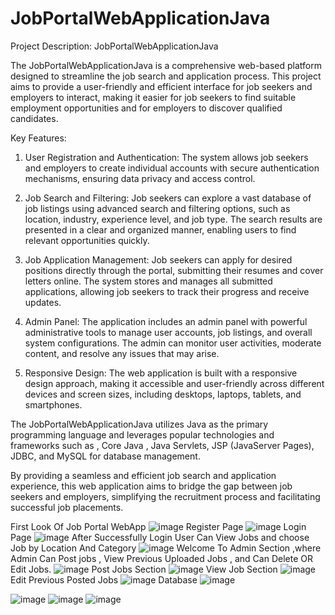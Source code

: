 # JobPortalWebApplicationJava
Project Description: JobPortalWebApplicationJava

The JobPortalWebApplicationJava is a comprehensive web-based platform designed to streamline the job search and application process. This project aims to provide a user-friendly and efficient interface for job seekers and employers to interact, making it easier for job seekers to find suitable employment opportunities and for employers to discover qualified candidates.

Key Features:
1. User Registration and Authentication: The system allows job seekers and employers to create individual accounts with secure authentication mechanisms, ensuring data privacy and access control.

2. Job Search and Filtering: Job seekers can explore a vast database of job listings using advanced search and filtering options, such as location, industry, experience level, and job type. The search results are presented in a clear and organized manner, enabling users to find relevant opportunities quickly.

3. Job Application Management: Job seekers can apply for desired positions directly through the portal, submitting their resumes and cover letters online. The system stores and manages all submitted applications, allowing job seekers to track their progress and receive updates.

4. Admin Panel: The application includes an admin panel with powerful administrative tools to manage user accounts, job listings, and overall system configurations. The admin can monitor user activities, moderate content, and resolve any issues that may arise.

5. Responsive Design: The web application is built with a responsive design approach, making it accessible and user-friendly across different devices and screen sizes, including desktops, laptops, tablets, and smartphones.

The JobPortalWebApplicationJava utilizes Java as the primary programming language and leverages popular technologies and frameworks such as , Core Java , Java Servlets, JSP (JavaServer Pages), JDBC, and MySQL for database management.

By providing a seamless and efficient job search and application experience, this web application aims to bridge the gap between job seekers and employers, simplifying the recruitment process and facilitating successful job placements.

First Look Of Job Portal WebApp
 ![image](https://github.com/SHIVAM-MAHTO-09/JobPortalWebApplicationJava/assets/123778173/b5a37a2a-e708-4876-a16d-8bc4a5a3d74d)
Register Page
![image](https://github.com/SHIVAM-MAHTO-09/JobPortalWebApplicationJava/assets/123778173/41e05741-1088-413b-bedb-9ca79938ec6e)
Login Page
![image](https://github.com/SHIVAM-MAHTO-09/JobPortalWebApplicationJava/assets/123778173/ae39eb78-d377-4a47-8964-53d5eed8c135)
After Successfully Login User Can View Jobs and choose Job by Location And Category
![image](https://github.com/SHIVAM-MAHTO-09/JobPortalWebApplicationJava/assets/123778173/e3896eed-5b32-44a5-a5c7-cedecabf593d)
Welcome To Admin Section ,where Admin Can Post jobs ,  View Previous Uploaded Jobs , and Can Delete OR Edit Jobs.
![image](https://github.com/SHIVAM-MAHTO-09/JobPortalWebApplicationJava/assets/123778173/d9800e88-051d-40a6-8703-c4101a4afca5)
Post Jobs Section 
![image](https://github.com/SHIVAM-MAHTO-09/JobPortalWebApplicationJava/assets/123778173/ddfe7a56-f463-4d36-b927-7dbc583e595c)
View Job Section
![image](https://github.com/SHIVAM-MAHTO-09/JobPortalWebApplicationJava/assets/123778173/2ca43800-c1f3-4b02-9b62-ba1e385ebf13)
Edit Previous Posted Jobs
![image](https://github.com/SHIVAM-MAHTO-09/JobPortalWebApplicationJava/assets/123778173/4106f602-4eb3-43e5-8f5b-4d9457cc680b)
Database
![image](https://github.com/SHIVAM-MAHTO-09/JobPortalWebApplicationJava/assets/123778173/3d71e821-5f48-4460-941f-e523a263e43b)

![image](https://github.com/SHIVAM-MAHTO-09/JobPortalWebApplicationJava/assets/123778173/1c840cb5-beeb-4e6b-87fc-784a96a024a0)
![image](https://github.com/SHIVAM-MAHTO-09/JobPortalWebApplicationJava/assets/123778173/021980ed-f681-4c12-889b-8174c116ec22)
![image](https://github.com/SHIVAM-MAHTO-09/JobPortalWebApplicationJava/assets/123778173/b7f910bf-a504-4318-ac3e-86dc2e535260)

